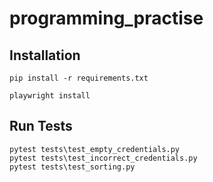 # programming_practise

## Installation
```
pip install -r requirements.txt
```

```
playwright install
```

## Run Tests
```
pytest tests\test_empty_credentials.py
pytest tests\test_incorrect_credentials.py
pytest tests\test_sorting.py
```